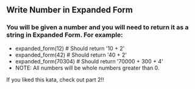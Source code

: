 ## Write Number in Expanded Form
### You will be given a number and you will need to return it as a string in Expanded Form. For example:

- expanded_form(12) # Should return '10 + 2'
- expanded_form(42) # Should return '40 + 2'
- expanded_form(70304) # Should return '70000 + 300 + 4'
- NOTE: All numbers will be whole numbers greater than 0.

If you liked this kata, check out part 2!!